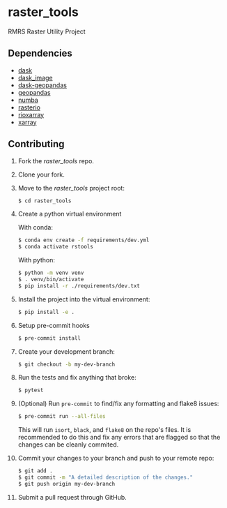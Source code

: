 # raster_tools
RMRS Raster Utility Project

## Dependencies
* [dask](https://dask.org/)
* [dask_image](https://image.dask.org/en/latest/)
* [dask-geopandas](https://github.com/geopandas/dask-geopandas)
* [geopandas](https://geopandas.org/en/stable/)
* [numba](https://numba.pydata.org/)
* [rasterio](https://rasterio.readthedocs.io/en/latest/)
* [rioxarray](https://corteva.github.io/rioxarray/stable/)
* [xarray](https://xarray.pydata.org/en/stable/)

## Contributing
1. Fork the _raster_tools_ repo.
2. Clone your fork.
3. Move to the _raster_tools_ project root:

    ```sh
    $ cd raster_tools
    ```

4. Create a python virtual environment

    With conda:

    ```sh
    $ conda env create -f requirements/dev.yml
    $ conda activate rstools
    ```

    With python:

    ```sh
    $ python -m venv venv
    $ . venv/bin/activate
    $ pip install -r ./requirements/dev.txt
    ```

5. Install the project into the virtual environment:

    ```sh
    $ pip install -e .
    ```

6. Setup pre-commit hooks

    ```sh
    $ pre-commit install
    ```
7. Create your development branch:

    ```sh
    $ git checkout -b my-dev-branch
    ```

8. Run the tests and fix anything that broke:

    ```sh
    $ pytest
    ```

9. (Optional) Run `pre-commit` to find/fix any formatting and flake8 issues:

    ```sh
    $ pre-commit run --all-files
    ```

    This will run `isort`, `black`, and `flake8` on the repo's files. It is
    recommended to do this and fix any errors that are flagged so that the
    changes can be cleanly commited.

10. Commit your changes to your branch and push to your remote repo:

    ```sh
    $ git add .
    $ git commit -m "A detailed description of the changes."
    $ git push origin my-dev-branch
    ```

11. Submit a pull request through GitHub.
